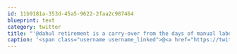 ```yaml
---
id: 11b9181a-353d-45a5-9622-2faa2c987464
blueprint: text
category: twitter
title: "'@dahul retirement is a carry-over from the days of manual labor where ppl could no longer earn $ after a certain age.Not so anymore for most"
caption: '<span class="username username_linked">@<a href="https://twitter.com/dahul" title="Darren Hull (dahul)">dahul</a></span> retirement is a carry-over from the days of manual labor where ppl could no longer earn $ after a certain age.Not so anymore for most'
---
```

